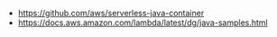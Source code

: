 * https://github.com/aws/serverless-java-container
* https://docs.aws.amazon.com/lambda/latest/dg/java-samples.html